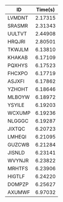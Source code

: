 |ID|Time(s)|
|-|-|
|LVMDNT|2.17315|
|SRASMR|2.31343|
|UULTVT|2.44908|
|HRQJRI|2.80501|
|TKWJLM|6.13810|
|KHAKAB|6.17109|
|PQXHYS|6.17523|
|FHCXPO|6.17719|
|ASJXFI|6.17862|
|YZHOHT|6.18646|
|MLBOYW|6.18972|
|YSYILE|6.19203|
|WCXUMP|6.19236|
|NLGGGC|6.19287|
|JIXTQC|6.20723|
|LMHEQI|6.21095|
|GUZCWB|6.21284|
|JISNLD|6.23141|
|WVYNJR|6.23822|
|MRHTFS|6.23906|
|HIGTLF|6.24220|
|DOMPZP|6.25627|
|AXUMWF|6.97032|
